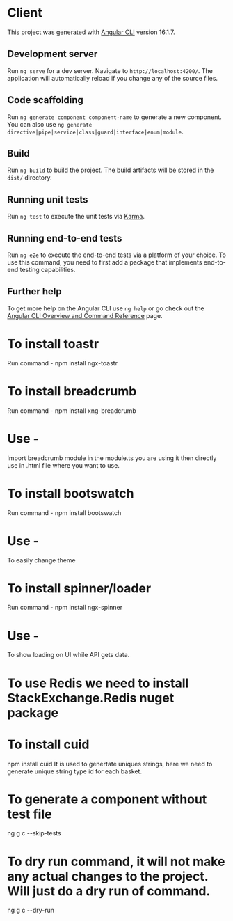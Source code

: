 # Client

This project was generated with [Angular CLI](https://github.com/angular/angular-cli) version 16.1.7.

## Development server

Run `ng serve` for a dev server. Navigate to `http://localhost:4200/`. The application will automatically reload if you change any of the source files.

## Code scaffolding

Run `ng generate component component-name` to generate a new component. You can also use `ng generate directive|pipe|service|class|guard|interface|enum|module`.

## Build

Run `ng build` to build the project. The build artifacts will be stored in the `dist/` directory.

## Running unit tests

Run `ng test` to execute the unit tests via [Karma](https://karma-runner.github.io).

## Running end-to-end tests

Run `ng e2e` to execute the end-to-end tests via a platform of your choice. To use this command, you need to first add a package that implements end-to-end testing capabilities.

## Further help

To get more help on the Angular CLI use `ng help` or go check out the [Angular CLI Overview and Command Reference](https://angular.io/cli) page.

# To install toastr

Run command - npm install ngx-toastr

# To install breadcrumb

Run command - npm install xng-breadcrumb
# Use -
Import breadcrumb module in the module.ts you are using it then directly use <xng-breadcrumb></xng-breadcrumb> in .html file where you want to use.

# To install bootswatch

Run command - npm install bootswatch
# Use -
To easily change theme

# To install spinner/loader

Run command - npm install ngx-spinner
# Use -
To show loading on UI while API gets data.

# To use Redis we need to install StackExchange.Redis nuget package

# To install cuid

npm install cuid
It is used to genertate uniques strings, here we need to generate unique string type id for each basket.

# To generate a component without test file

ng g c <component name> --skip-tests

# To dry run command, it will not make any actual changes to the project. Will just do a dry run of command.  

ng g c <component name> --dry-run
